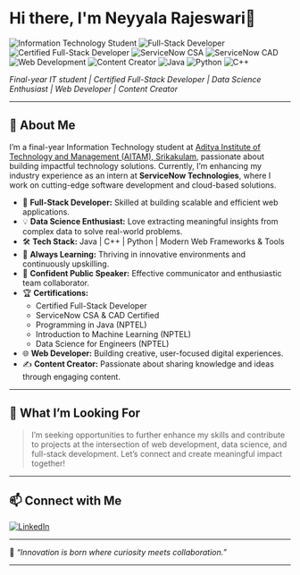 # Hi there, I'm Neyyala Rajeswari👋

![Information Technology Student](https://img.shields.io/badge/Information%20Technology%20Student-blue)
![Full-Stack Developer](https://img.shields.io/badge/Full--Stack%20Developer-teal?logo=code&logoColor=white)
![Certified Full-Stack Developer](https://img.shields.io/badge/Certified%20Full--Stack%20Developer-darkcyan?logo=verified&logoColor=white)
![ServiceNow CSA](https://img.shields.io/badge/ServiceNow%20CSA-green?logo=servicenow&logoColor=white)
![ServiceNow CAD](https://img.shields.io/badge/ServiceNow%20CAD-success?logo=servicenow&logoColor=white)
![Web Development](https://img.shields.io/badge/Web%20Development-orange?logo=web&logoColor=white)
![Content Creator](https://img.shields.io/badge/Content%20Creator-purple?logo=write.as&logoColor=white)
![Java](https://img.shields.io/badge/Java-ED8B00?style=flat&logo=java&logoColor=white)
![Python](https://img.shields.io/badge/Python-3776AB?style=flat&logo=python&logoColor=white)
![C++](https://img.shields.io/badge/C++-00599C?style=flat&logo=c%2b%2b&logoColor=white)

*Final-year IT student | Certified Full-Stack Developer | Data Science Enthusiast | Web Developer | Content Creator*

---

## 🌟 About Me

I’m a final-year Information Technology student at [Aditya Institute of Technology and Management (AITAM), Srikakulam](https://www.aitam.edu.in/), passionate about building impactful technology solutions. Currently, I’m enhancing my industry experience as an intern at **ServiceNow Technologies**, where I work on cutting-edge software development and cloud-based solutions.

- 🔭 **Full-Stack Developer:** Skilled at building scalable and efficient web applications.
- 💡 **Data Science Enthusiast:** Love extracting meaningful insights from complex data to solve real-world problems.
- 🛠️ **Tech Stack:** Java | C++ | Python | Modern Web Frameworks & Tools
- 🌱 **Always Learning:** Thriving in innovative environments and continuously upskilling.
- 🎤 **Confident Public Speaker:** Effective communicator and enthusiastic team collaborator.
- 🏆 **Certifications:**
  - Certified Full-Stack Developer
  - ServiceNow CSA & CAD Certified
  - Programming in Java (NPTEL)
  - Introduction to Machine Learning (NPTEL)
  - Data Science for Engineers (NPTEL)
- 🌐 **Web Developer:** Building creative, user-focused digital experiences.
- ✍️ **Content Creator:** Passionate about sharing knowledge and ideas through engaging content.

---

## 🚀 What I’m Looking For
> I’m seeking opportunities to further enhance my skills and contribute to projects at the intersection of web development, data science, and full-stack development. Let’s connect and create meaningful impact together!

---

## 📫 Connect with Me

[![LinkedIn](https://img.shields.io/badge/LinkedIn-blue?logo=linkedin&style=for-the-badge)](https://www.linkedin.com/in/rajeswari-neyyala-929a87262/)

---

💬 *“Innovation is born where curiosity meets collaboration.”*

---
